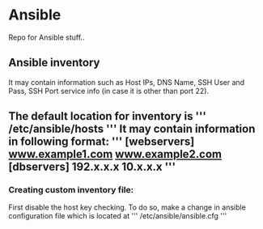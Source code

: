 # Ansible
Repo for Ansible stuff..

## Ansible inventory
It may contain information such as Host IPs, DNS Name, SSH User and Pass, SSH Port service info (in case it is other than port 22).

The default location for inventory is 
'''
/etc/ansible/hosts
'''
It may contain information in following format:
'''
[webservers]
www.example1.com
www.example2.com
[dbservers]
192.x.x.x
10.x.x.x
'''
----
### Creating custom inventory file:
First disable the host key checking. To do so, make a change in ansible configuration file which is located at 
'''
/etc/ansible/ansible.cfg
'''



